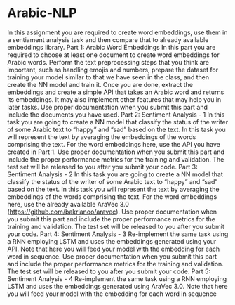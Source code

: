 # Arabic-NLP

In this assignment you are required to create word embeddings, use them in a sentiament
analysis task and then compare that to already available embeddings library.
Part 1: Arabic Word Embeddings
In this part you are required to choose at least one document to create word embeddings
for Arabic words.
Perform the text preprocessing steps that you think are important, such as handling emojis
and numbers, prepare the dataset for training your model similar to that we have seen in the class,
and then create the NN model and train it. Once you are done, extract the embeddings and create
a simple API that takes an Arabic word and returns its embeddings. It may also implement other
features that may help you in later tasks. Use proper documentation when you submit this part and
include the documents you have used.
Part 2: Sentiment Analysis - 1
In this task you are going to create a NN model that classify the status of the writer of some
Arabic text to “happy” and “sad” based on the text. In this task you will represent the text by
averaging the embeddings of the words comprising the text. For the word embeddings here, use
the API you have created in Part 1.
Use proper documentation when you submit this part and include the proper performance
metrics for the training and validation. The test set will be released to you after you submit your
code.
Part 3: Sentiment Analysis - 2
In this task you are going to create a NN model that classify the status of the writer of some
Arabic text to “happy” and “sad” based on the text. In this task you will represent the text by
averaging the embeddings of the words comprising the text. For the word embeddings here, use
the already available AraVec 3.0 (https://github.com/bakrianoo/aravec).
Use proper documentation when you submit this part and include the proper performance
metrics for the training and validation. The test set will be released to you after you submit your
code.
Part 4: Sentiment Analysis - 3
Re-implement the same task using a RNN employing LSTM and uses the embeddings
generated using your API. Note that here you will feed your model with the embedding for each
word in sequence.
Use proper documentation when you submit this part and include the proper performance
metrics for the training and validation. The test set will be released to you after you submit your
code.
Part 5: Sentiment Analysis - 4
Re-implement the same task using a RNN employing LSTM and uses the embeddings
generated using AraVec 3.0. Note that here you will feed your model with the embedding for each
word in sequence

